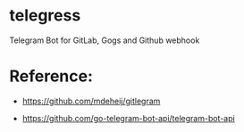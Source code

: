 # telegress
Telegram Bot for GitLab, Gogs and Github webhook 

# Reference:
- https://github.com/mdeheij/gitlegram

- https://github.com/go-telegram-bot-api/telegram-bot-api